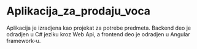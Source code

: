 # Aplikacija_za_prodaju_voca
Aplikacija je izradjena kao projekat za potrebe predmeta. Backend deo je odradjen u C# jeziku kroz Web Api, a frontend deo je odradjen u Angular framework-u.

